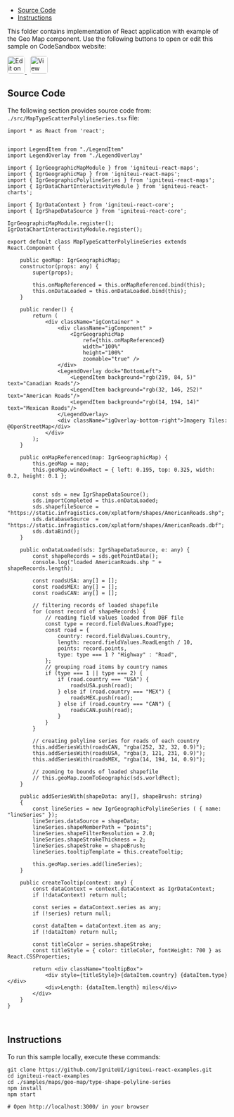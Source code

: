 <!-- WARNING Do not change this file because it wil be auto re-generated from template file: -->
<!-- https://github.com/IgniteUI/igniteui-react-examples/tree/master/sample-template-files/ReadMe.md -->

<!-- ## Table of Contents -->
<!-- - [Sample Preview](#Sample-Preview) -->
- [Source Code](#Source-Code)
- [Instructions](#Instructions)

This folder contains implementation of React application with example of the Geo Map component. Use the following buttons to open or edit this sample on CodeSandbox website:

<!-- [Geo Map](https://infragistics.com/Reactsite/components/geo-map.html) -->

<html lang="en" xmlns="http://www.w3.org/1999/xhtml">
    <body>
        <a target="_blank" href="https://codesandbox.io/s/github/IgniteUI/igniteui-react-examples/tree/master/samples/maps/geo-map/type-shape-polyline-series?fontsize=14&hidenavigation=1&theme=dark&view=preview&file=/src/MapTypeScatterPolylineSeries.tsx" rel="noopener noreferrer">
            <img height="40px" style="border-radius: 0.3rem" alt="Edit on CodeSandbox" src="https://static.infragistics.com/xplatform/images/sandbox/edit.png"/>
        </a>
        <!-- <a target="_blank"
href="https://codesandbox.io/s/github/IgniteUI/igniteui-react-examples/tree/master/samples/maps/geo-map/binding-csv-points?fontsize=14&hidenavigation=1&theme=dark&view=preview">
            <img alt="Edit Sample" src="https://codesandbox.io/static/img/play-codesandbox.svg"/>
        </a> -->
        <a target="_blank" style="margin-left: 0.5rem"
href="https://codesandbox.io/embed/github/IgniteUI/igniteui-react-examples/tree/master/samples/maps/geo-map/type-shape-polyline-series?fontsize=14&hidenavigation=1&theme=dark&view=preview&file=/src/MapTypeScatterPolylineSeries.tsx">
            <img height="40px" style="border-radius: 0.3rem" alt="View on CodeSandbox" src="https://static.infragistics.com/xplatform/images/sandbox/view.png"/>
        </a>
        <!-- <a target="_blank"
href="https://codesandbox.io/embed/github/IgniteUI/igniteui-react-examples/tree/master/samples/maps/geo-map/binding-csv-points?fontsize=14&hidenavigation=1&theme=dark&view=preview">
            <img alt="View on CodeSandbox" src="https://static.infragistics.com/xplatform/images/sandbox/view.png"/>
        </a>
https://codesandbox.io/embed/react-treemap-overview-rtb45
https://codesandbox.io/static/img/play-codesandbox.svg
https://codesandbox.io/embed/react-treemap-overview-rtb45?view=browser -->
    </body>
</html>

<!-- ## Sample Preview -->

<!-- <iframe
  src="https://codesandbox.io/embed/github/IgniteUI/igniteui-react-examples/tree/master/samples/maps/geo-map/type-shape-polyline-series?fontsize=14&hidenavigation=1&theme=dark&view=preview&file=/src/MapTypeScatterPolylineSeries.tsx"
  style="width:100%; height:400px; border:0; border-radius: 4px; overflow:hidden;"
  allow="accelerometer; ambient-light-sensor; camera; encrypted-media; geolocation; gyroscope; hid; microphone; midi; payment; usb; vr"
  sandbox="allow-forms allow-modals allow-popups allow-presentation allow-same-origin allow-scripts"
></iframe> -->

## Source Code

The following section provides source code from:
`./src/MapTypeScatterPolylineSeries.tsx` file:

```tsx
import * as React from 'react';


import LegendItem from "./LegendItem"
import LegendOverlay from "./LegendOverlay"

import { IgrGeographicMapModule } from 'igniteui-react-maps';
import { IgrGeographicMap } from 'igniteui-react-maps';
import { IgrGeographicPolylineSeries } from 'igniteui-react-maps';
import { IgrDataChartInteractivityModule } from 'igniteui-react-charts';

import { IgrDataContext } from 'igniteui-react-core';
import { IgrShapeDataSource } from 'igniteui-react-core';

IgrGeographicMapModule.register();
IgrDataChartInteractivityModule.register();

export default class MapTypeScatterPolylineSeries extends React.Component {

    public geoMap: IgrGeographicMap;
    constructor(props: any) {
        super(props);

        this.onMapReferenced = this.onMapReferenced.bind(this);
        this.onDataLoaded = this.onDataLoaded.bind(this);
    }

    public render() {
        return (
            <div className="igContainer" >
                <div className="igComponent" >
                    <IgrGeographicMap
                        ref={this.onMapReferenced}
                        width="100%"
                        height="100%"
                        zoomable="true" />
                </div>
                <LegendOverlay dock="BottomLeft">
                    <LegendItem background="rgb(219, 84, 5)"   text="Canadian Roads"/>
                    <LegendItem background="rgb(32, 146, 252)" text="American Roads"/>
                    <LegendItem background="rgb(14, 194, 14)"  text="Mexican Roads"/>
                </LegendOverlay>
                <div className="igOverlay-bottom-right">Imagery Tiles: @OpenStreetMap</div>
            </div>
        );
    }

    public onMapReferenced(map: IgrGeographicMap) {
        this.geoMap = map;
        this.geoMap.windowRect = { left: 0.195, top: 0.325, width: 0.2, height: 0.1 };


        const sds = new IgrShapeDataSource();
        sds.importCompleted = this.onDataLoaded;
        sds.shapefileSource = "https://static.infragistics.com/xplatform/shapes/AmericanRoads.shp";
        sds.databaseSource  = "https://static.infragistics.com/xplatform/shapes/AmericanRoads.dbf";
        sds.dataBind();
    }

    public onDataLoaded(sds: IgrShapeDataSource, e: any) {
        const shapeRecords = sds.getPointData();
        console.log("loaded AmericanRoads.shp " + shapeRecords.length);

        const roadsUSA: any[] = [];
        const roadsMEX: any[] = [];
        const roadsCAN: any[] = [];

        // filtering records of loaded shapefile
        for (const record of shapeRecords) {
            // reading field values loaded from DBF file
            const type = record.fieldValues.RoadType;
            const road = {
                country: record.fieldValues.Country,
                length: record.fieldValues.RoadLength / 10,
                points: record.points,
                type: type === 1 ? "Highway" : "Road",
            };
            // grouping road items by country names
            if (type === 1 || type === 2) {
                if (road.country === "USA") {
                    roadsUSA.push(road);
                } else if (road.country === "MEX") {
                    roadsMEX.push(road);
                } else if (road.country === "CAN") {
                    roadsCAN.push(road);
                }
            }
        }

        // creating polyline series for roads of each country
        this.addSeriesWith(roadsCAN, "rgba(252, 32, 32, 0.9)");
        this.addSeriesWith(roadsUSA, "rgba(3, 121, 231, 0.9)");
        this.addSeriesWith(roadsMEX, "rgba(14, 194, 14, 0.9)");

        // zooming to bounds of loaded shapefile
        // this.geoMap.zoomToGeographic(sds.worldRect);
    }

    public addSeriesWith(shapeData: any[], shapeBrush: string)
    {
        const lineSeries = new IgrGeographicPolylineSeries ( { name: "lineSeries" });
        lineSeries.dataSource = shapeData;
        lineSeries.shapeMemberPath = "points";
        lineSeries.shapeFilterResolution = 2.0;
        lineSeries.shapeStrokeThickness = 2;
        lineSeries.shapeStroke = shapeBrush;
        lineSeries.tooltipTemplate = this.createTooltip;

        this.geoMap.series.add(lineSeries);
    }

    public createTooltip(context: any) {
        const dataContext = context.dataContext as IgrDataContext;
        if (!dataContext) return null;

        const series = dataContext.series as any;
        if (!series) return null;

        const dataItem = dataContext.item as any;
        if (!dataItem) return null;

        const titleColor = series.shapeStroke;
        const titleStyle = { color: titleColor, fontWeight: 700 } as React.CSSProperties;

        return <div className="tooltipBox">
            <div style={titleStyle}>{dataItem.country} {dataItem.type}</div>
            <div>Length: {dataItem.length} miles</div>
        </div>
    }
}



```

## Instructions
To run this sample locally, execute these commands:

```
git clone https://github.com/IgniteUI/igniteui-react-examples.git
cd igniteui-react-examples
cd ./samples/maps/geo-map/type-shape-polyline-series
npm install
npm start

# Open http://localhost:3000/ in your browser
```


